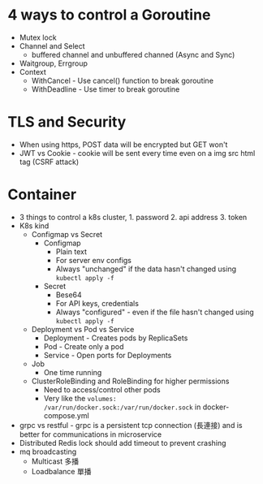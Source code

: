 4 ways to control a Goroutine
=====
* Mutex lock
* Channel and Select
    * buffered channel and unbuffered channed (Async and Sync)
* Waitgroup, Errgroup
* Context
    * WithCancel - Use cancel() function to break goroutine
    * WithDeadline - Use timer to break goroutine

TLS and Security
=====
* When using https, POST data will be encrypted but GET won't
* JWT vs Cookie - cookie will be sent every time even on a img src html tag (CSRF attack)

Container
=====
* 3 things to control a k8s cluster, 1. password 2. api address 3. token
* K8s kind
    * Configmap vs Secret
        * Configmap
            * Plain text
            * For server env configs
            * Always "unchanged" if the data hasn't changed using `kubectl apply -f`
        * Secret
            * Bese64
            * For API keys, credentials
            * Always "configured" - even if the file hasn't changed using `kubectl apply -f`
    * Deployment vs Pod vs Service
        * Deployment - Creates pods by ReplicaSets
        * Pod - Create only a pod
        * Service - Open ports for Deployments
    * Job
        * One time running
    * ClusterRoleBinding and RoleBinding for higher permissions
        * Need to access/control other pods
        * Very like the `volumes: /var/run/docker.sock:/var/run/docker.sock` in docker-compose.yml
* grpc vs restful - grpc is a persistent tcp connection (長連接) and is better for communications in microservice
* Distributed Redis lock should add timeout to prevent crashing
* mq broadcasting
    * Multicast 多播
    * Loadbalance 單播

